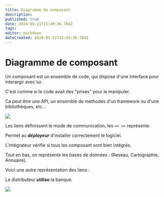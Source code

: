 ```yaml
---
title: Diagramme de composant
description: 
published: true
date: 2024-05-21T15:49:36.784Z
tags: 
editor: markdown
dateCreated: 2024-05-21T15:49:36.784Z
---
```


# Diagramme de composant

Un composant est un ensemble de code, qui dispose d'une interface pour interargir avec lui.

C'est comme si le code avait des "prises" pour le manipuler.

Ca peut être une API, un ensemble de methodes d'un framework ou d'une bibliothèques, etc...

[![](https://wiki.akipe.fr///uploads/images/gallery/2022-09/scaled-1680-/aAQ7Y5WCSVwAOHiQ-image-1663060979762.png)](https://wiki.akipe.fr///uploads/images/gallery/2022-09/aAQ7Y5WCSVwAOHiQ-image-1663060979762.png)

Les liens définissent le mode de communication, les `<< >>` représente 

Permet au ***déployeur*** d'installer correctement le logiciel.

L'intégrateur vérifie si tous les composant sont bien intégrés.

Tout en bas, on représente les bases de données : (Reseau, Cartographie, Annuaire).

Voici une autre représentation des liens :

Le distributeur **utilise** la banque.

[![](https://wiki.akipe.fr///uploads/images/gallery/2022-09/scaled-1680-/1l9F3dAUsFecUK0k-image-1663061744897.png)](https://wiki.akipe.fr///uploads/images/gallery/2022-09/1l9F3dAUsFecUK0k-image-1663061744897.png)
